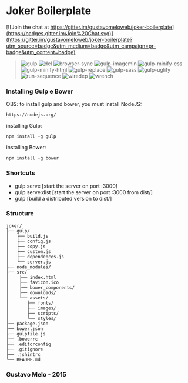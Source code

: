 # Joker Boilerplate

[![Join the chat at https://gitter.im/gustavomeloweb/joker-boilerplate](https://badges.gitter.im/Join%20Chat.svg)](https://gitter.im/gustavomeloweb/joker-boilerplate?utm_source=badge&utm_medium=badge&utm_campaign=pr-badge&utm_content=badge)

> ![gulp](https://img.shields.io/badge/gulp-%5E3.9.0-green.svg)
> ![del](https://img.shields.io/badge/del-%5E2.0.1-green.svg)
> ![browser-sync](https://img.shields.io/badge/browser--sync-%5E1.3.0-green.svg)
> ![gulp-imagemin](https://img.shields.io/badge/gulp--minify--css-%5E1.0.0-green.svg)
> ![gulp-minify-css](https://img.shields.io/badge/gulp--imagemin-%5E2.2.1-green.svg)
> ![gulp-minify-html](https://img.shields.io/badge/gulp--minify--html-%5E0.1.5-green.svg)
> ![gulp-replace](https://img.shields.io/badge/gulp--replace-%5E0.5.4-green.svg)
> ![gulp-sass](https://img.shields.io/badge/gulp--sass-%5E1.2.0-green.svg)
> ![gulp-uglify](https://img.shields.io/badge/gulp--uglify-%5E1.2.0-green.svg)
> ![run-sequence](https://img.shields.io/badge/run--sequence-%5E1.0.2-green.svg)
> ![wiredep](https://img.shields.io/badge/wiredep-~2.2.2-green.svg)
> ![wrench](https://img.shields.io/badge/wrench-~1.5.8-green.svg)


### Installing Gulp e Bower
OBS: to install gulp and bower, you must install NodeJS:

```
https://nodejs.org/
```

installing Gulp:

```
npm install -g gulp
```

installing Bower:

```
npm install -g bower
```

### Shortcuts

* gulp serve [start the server on port :3000]
* gulp serve:dist [start the server on port :3000 from dist/]
* gulp [build a distributed version to dist/]


### Structure

```
joker/
├── gulp/
│   ├── build.js
│   ├── config.js
│   ├── copy.js
│   ├── custom.js
│   ├── dependences.js
│   └── server.js  
├── node_modules/
├── src/
│    ├── index.html
│    ├── favicon.ico
│    ├── bower_components/
│    ├── downloads/
│    └── assets/
│	    ├── fonts/
│	    ├── images/
│	    ├── scripts/
│	    └── styles/
├── package.json
├── bower.json
├── gulpfile.js
├── .bowerrc
├── .editorconfig
├── .gitignore
├── .jshintrc
└── README.md
```

### Gustavo Melo - 2015




